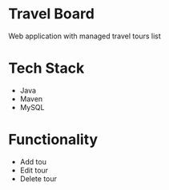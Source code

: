 # Travel Board

Web application with managed travel tours list

# Tech Stack
* Java
* Maven
* MySQL

# Functionality
* Add tou
* Edit tour
* Delete tour
